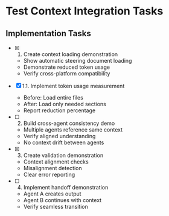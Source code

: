 # Test Context Integration Tasks

## Implementation Tasks

- [x] 1. Create context loading demonstration
  - Show automatic steering document loading
  - Demonstrate reduced token usage
  - Verify cross-platform compatibility

- [x] 1.1. Implement token usage measurement
  - Before: Load entire files
  - After: Load only needed sections
  - Report reduction percentage

- [ ] 2. Build cross-agent consistency demo
  - Multiple agents reference same context
  - Verify aligned understanding
  - No context drift between agents

- [x] 3. Create validation demonstration
  - Context alignment checks
  - Misalignment detection
  - Clear error reporting

- [ ] 4. Implement handoff demonstration
  - Agent A creates output
  - Agent B continues with context
  - Verify seamless transition